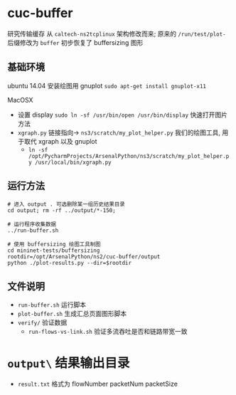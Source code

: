 # cuc-buffer 

研究传输缓存 从 `caltech-ns2tcplinux` 架构修改而来; 原来的 `/run/test/plot-` 后缀修改为 `buffer`
初步恢复了 buffersizing 图形

## 基础环境

ubuntu 14.04 安装绘图用 gnuplot `sudo apt-get install gnuplot-x11`

MacOSX
* 设置 display `sudo ln -sf /usr/bin/open /usr/bin/display` 快速打开图片方法
* `xgraph.py` 链接指向-> `ns3/scratch/my_plot_helper.py` 我们的绘图工具, 用于取代 xgraph 以及 gnuplot
  - `ln -sf /opt/PycharmProjects/ArsenalPython/ns3/scratch/my_plot_helper.py /usr/local/bin/xgraph.py `

## 运行方法

```
# 进入 output . 可选删除某一组历史结果目录
cd output; rm -rf ../output/*-150;

# 运行程序收集数据
../run-buffer.sh

# 使用 buffersizing 绘图工具制图
cd mininet-tests/buffersizing
rootdir=/opt/ArsenalPython/ns2/cuc-buffer/output
python ./plot-results.py --dir=$rootdir
```

## 文件说明

* `run-buffer.sh` 运行脚本 
* `plot-buffer.sh` 生成汇总页面图形脚本 
* `verify/` 验证数据
  - `run-flows-vs-link.sh` 验证多流吞吐是否和链路带宽一致 
# `output\` 结果输出目录
  - `result.txt` 格式为 flowNumber packetNum packetSize

